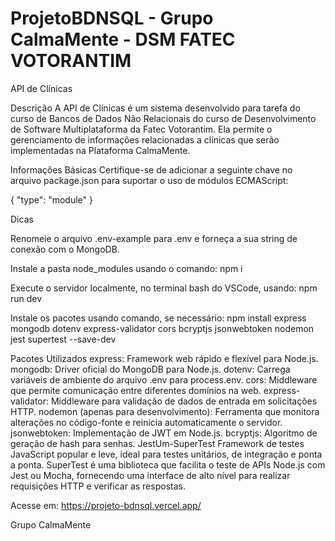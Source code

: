 # ProjetoBDNSQL - Grupo CalmaMente - DSM FATEC VOTORANTIM

API de Clínicas

Descrição
A API de Clínicas é um sistema desenvolvido para tarefa do curso de Bancos de Dados Não Relacionais do curso de Desenvolvimento de Software Multiplataforma da Fatec Votorantim. Ela permite o gerenciamento de informações relacionadas a clínicas que serão implementadas na Plataforma CalmaMente.

Informações Básicas
Certifique-se de adicionar a seguinte chave no arquivo package.json para suportar o uso de módulos ECMAScript:

<json>

{ "type": "module" }


Dicas

Renomeie o arquivo .env-example para .env e forneça a sua string de conexão com o MongoDB.

Instale a pasta node_modules usando o comando: npm i

Execute o servidor localmente, no terminal bash do VSCode, usando: npm run dev

Instale os pacotes usando comando, se necessário:
npm install express mongodb dotenv express-validator cors bcryptjs jsonwebtoken nodemon jest supertest --save-dev


Pacotes Utilizados
express: Framework web rápido e flexível para Node.js.
mongodb: Driver oficial do MongoDB para Node.js.
dotenv: Carrega variáveis de ambiente do arquivo .env para process.env.
cors: Middleware que permite comunicação entre diferentes domínios na web.
express-validator: Middleware para validação de dados de entrada em solicitações HTTP.
nodemon (apenas para desenvolvimento): Ferramenta que monitora alterações no código-fonte e reinicia automaticamente o servidor.
jsonwebtoken: Implementação de JWT em Node.js.
bcryptjs: Algoritmo de geração de hash para senhas.
JestUm-SuperTest Framework de testes JavaScript popular e leve, ideal para testes unitários, de integração e ponta a ponta. SuperTest é uma biblioteca que facilita o teste de APIs Node.js com Jest ou Mocha, fornecendo uma interface de alto nível para realizar requisições HTTP e verificar as respostas.

Acesse em: https://projeto-bdnsql.vercel.app/

Grupo CalmaMente